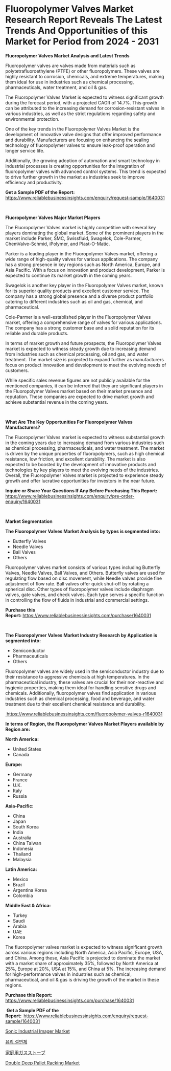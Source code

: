 <p><h1>Fluoropolymer Valves Market Research Report Reveals The Latest Trends And Opportunities of this Market for Period from 2024 - 2031</h1></p><p><strong>Fluoropolymer Valves Market Analysis and Latest Trends</strong></p>
<p><p>Fluoropolymer valves are valves made from materials such as polytetrafluoroethylene (PTFE) or other fluoropolymers. These valves are highly resistant to corrosion, chemicals, and extreme temperatures, making them ideal for use in industries such as chemical processing, pharmaceuticals, water treatment, and oil & gas.</p><p>The Fluoropolymer Valves Market is expected to witness significant growth during the forecast period, with a projected CAGR of 14.7%. This growth can be attributed to the increasing demand for corrosion-resistant valves in various industries, as well as the strict regulations regarding safety and environmental protection.</p><p>One of the key trends in the Fluoropolymer Valves Market is the development of innovative valve designs that offer improved performance and durability. Manufacturers are focusing on enhancing the sealing technology of fluoropolymer valves to ensure leak-proof operation and longer service life.</p><p>Additionally, the growing adoption of automation and smart technology in industrial processes is creating opportunities for the integration of fluoropolymer valves with advanced control systems. This trend is expected to drive further growth in the market as industries seek to improve efficiency and productivity.</p></p>
<p><strong>Get a Sample PDF of the Report:&nbsp;</strong> <a href="https://www.reliablebusinessinsights.com/enquiry/request-sample/1640031">https://www.reliablebusinessinsights.com/enquiry/request-sample/1640031</a></p>
<p>&nbsp;</p>
<p><strong>Fluoropolymer Valves Major Market Players</strong></p>
<p><p>The Fluoropolymer Valves market is highly competitive with several key players dominating the global market. Some of the prominent players in the market include Parker, SMC, Swissfluid, Swagelok, Cole-Parmer, ChemValve-Schmid, iPolymer, and Plast-O-Matic.</p><p>Parker is a leading player in the Fluoropolymer Valves market, offering a wide range of high-quality valves for various applications. The company has a strong presence in key regions such as North America, Europe, and Asia Pacific. With a focus on innovation and product development, Parker is expected to continue its market growth in the coming years.</p><p>Swagelok is another key player in the Fluoropolymer Valves market, known for its superior quality products and excellent customer service. The company has a strong global presence and a diverse product portfolio catering to different industries such as oil and gas, chemical, and pharmaceutical.</p><p>Cole-Parmer is a well-established player in the Fluoropolymer Valves market, offering a comprehensive range of valves for various applications. The company has a strong customer base and a solid reputation for its reliable and durable products.</p><p>In terms of market growth and future prospects, the Fluoropolymer Valves market is expected to witness steady growth due to increasing demand from industries such as chemical processing, oil and gas, and water treatment. The market size is projected to expand further as manufacturers focus on product innovation and development to meet the evolving needs of customers.</p><p>While specific sales revenue figures are not publicly available for the mentioned companies, it can be inferred that they are significant players in the Fluoropolymer Valves market based on their market presence and reputation. These companies are expected to drive market growth and achieve substantial revenue in the coming years.</p></p>
<p>&nbsp;</p>
<p><strong>What Are The Key Opportunities For Fluoropolymer Valves Manufacturers?</strong></p>
<p><p>The Fluoropolymer Valves market is expected to witness substantial growth in the coming years due to increasing demand from various industries such as chemical processing, pharmaceuticals, and water treatment. The market is driven by the unique properties of fluoropolymers, such as high chemical resistance, low friction, and excellent durability. The market is also expected to be boosted by the development of innovative products and technologies by key players to meet the evolving needs of the industries. Overall, the Fluoropolymer Valves market is projected to experience steady growth and offer lucrative opportunities for investors in the near future.</p></p>
<p><strong>Inquire or Share Your Questions If Any Before Purchasing This Report:</strong> <a href="https://www.reliablebusinessinsights.com/enquiry/pre-order-enquiry/1640031">https://www.reliablebusinessinsights.com/enquiry/pre-order-enquiry/1640031</a></p>
<p>&nbsp;</p>
<p><strong>Market Segmentation</strong></p>
<p><strong>The Fluoropolymer Valves Market Analysis by types is segmented into:</strong></p>
<p><ul><li>Butterfly Valves</li><li>Needle Valves</li><li>Ball Valves</li><li>Others</li></ul></p>
<p><p>Fluoropolymer valves market consists of various types including Butterfly Valves, Needle Valves, Ball Valves, and Others. Butterfly valves are used for regulating flow based on disc movement, while Needle valves provide fine adjustment of flow rate. Ball valves offer quick shut-off by rotating a spherical disc. Other types of fluoropolymer valves include diaphragm valves, gate valves, and check valves. Each type serves a specific function in controlling the flow of fluids in industrial and commercial settings.</p></p>
<p><strong>Purchase this Report:&nbsp;</strong><a href="https://www.reliablebusinessinsights.com/purchase/1640031">https://www.reliablebusinessinsights.com/purchase/1640031</a></p>
<p>&nbsp;</p>
<p><strong>The Fluoropolymer Valves Market Industry Research by Application is segmented into:</strong></p>
<p><ul><li>Semiconductor</li><li>Pharmaceuticals</li><li>Others</li></ul></p>
<p><p>Fluoropolymer valves are widely used in the semiconductor industry due to their resistance to aggressive chemicals at high temperatures. In the pharmaceutical industry, these valves are crucial for their non-reactive and hygienic properties, making them ideal for handling sensitive drugs and chemicals. Additionally, fluoropolymer valves find application in various industries such as chemical processing, food and beverage, and water treatment due to their excellent chemical resistance and durability.</p></p>
<p><a href="https://www.reliablebusinessinsights.com/fluoropolymer-valves-r1640031">&nbsp;https://www.reliablebusinessinsights.com/fluoropolymer-valves-r1640031</a></p>
<p><strong>In terms of Region, the Fluoropolymer Valves Market Players available by Region are:</strong></p>
<p>
    <p> <strong> North America: </strong>
        <ul>
            <li>United States</li>
            <li>Canada</li>
        </ul>
        </p> 
    <p> <strong> Europe: </strong>
        <ul>
            <li>Germany</li>
            <li>France</li>
            <li>U.K.</li>
            <li>Italy</li>
            <li>Russia</li>
        </ul>
        </p> 
    <p> <strong> Asia-Pacific: </strong>
        <ul>
            <li>China</li>
            <li>Japan</li>
            <li>South Korea</li>
            <li>India</li>
            <li>Australia</li>
            <li>China Taiwan</li>
            <li>Indonesia</li>
            <li>Thailand</li>
            <li>Malaysia</li>
        </ul>
        </p> 
    <p> <strong> Latin America: </strong>
        <ul>
            <li>Mexico</li>
            <li>Brazil</li>
            <li>Argentina Korea</li>
            <li>Colombia</li>
        </ul>
        </p> 
    <p> <strong> Middle East & Africa: </strong>
        <ul>
            <li>Turkey</li>
            <li>Saudi</li>
            <li>Arabia</li>
            <li>UAE</li>
            <li>Korea</li>
        </ul>
    </p>
    </p>
<p><p>The fluoropolymer valves market is expected to witness significant growth across various regions including North America, Asia Pacific, Europe, USA, and China. Among these, Asia Pacific is projected to dominate the market with a market share of approximately 35%, followed by North America at 25%, Europe at 20%, USA at 15%, and China at 5%. The increasing demand for high-performance valves in industries such as chemical, pharmaceutical, and oil & gas is driving the growth of the market in these regions.</p></p>
<p><strong>Purchase this Report: </strong><a href="https://www.reliablebusinessinsights.com/purchase/1640031">https://www.reliablebusinessinsights.com/purchase/1640031</a></p>
<p>&nbsp;<strong>Get a Sample PDF of the Report:&nbsp;&nbsp;</strong><a href="https://www.reliablebusinessinsights.com/enquiry/request-sample/1640031">https://www.reliablebusinessinsights.com/enquiry/request-sample/1640031</a></p>
<p><strong></strong></p>
<p><p><a href="https://github.com/huqhwmcs55/Market-Research-Report-List-1/blob/main/sonic-industrial-imager-market.md">Sonic Industrial Imager Market</a></p><p><a href="https://github.com/konokaryan/Market-Research-Report-List-1/blob/main/6465317173312.md">유리 절연체</a></p><p><a href="https://github.com/BrionnaBoyle/Market-Research-Report-List-1/blob/main/9462337161089.md">家庭用ガスストーブ</a></p><p><a href="https://github.com/kumertitash/Market-Research-Report-List-1/blob/main/double-deep-pallet-racking-market.md">Double Deep Pallet Racking Market</a></p></p>